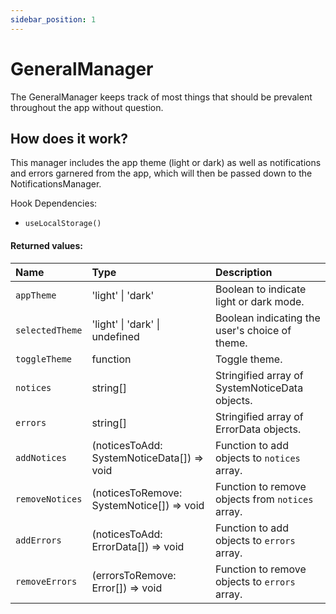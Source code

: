 ```yaml
---
sidebar_position: 1
---
```


# GeneralManager

The GeneralManager keeps track of most things that should be prevalent throughout the app without question.

## How does it work?

This manager includes the app theme (light or dark) as well as notifications and errors garnered from the app, which will then be passed down to the NotificationsManager.

Hook Dependencies:
- `useLocalStorage()`

#### Returned values:
| Name | Type | Description                                                          |
| :--- | :--- | :------------------------------------------------------------------- |
|`appTheme` | 'light' \| 'dark' | Boolean to indicate light or dark mode.
|`selectedTheme` | 'light' \| 'dark' \| undefined | Boolean indicating the user's choice of theme.
|`toggleTheme` | function | Toggle theme.
|`notices` | string[] | Stringified array of SystemNoticeData objects.
|`errors` | string[] | Stringified array of ErrorData objects.
|`addNotices` | (noticesToAdd: SystemNoticeData[]) => void | Function to add objects to `notices` array.
|`removeNotices` | (noticesToRemove: SystemNotice[]) => void | Function to remove objects from `notices` array.
|`addErrors` | (noticesToAdd: ErrorData[]) => void | Function to add objects to `errors` array.
|`removeErrors` | (errorsToRemove: Error[]) => void | Function to remove objects to `errors` array.